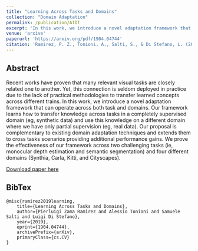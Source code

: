 ```yaml
---
title: "Learning Across Tasks and Domains"
collection: "Domain Adaptation"
permalink: /publication/ATDT
excerpt: 'In this work, we introduce a novel adaptation framework that can operate across both task and domains.'
venue: 'arxive'
paperurl: 'https://arxiv.org/pdf/1904.04744'
citation: 'Ramirez, P. Z., Tonioni, A., Salti, S., & Di Stefano, L. (2019). Learning Across Tasks and Domains. arXiv preprint arXiv:1904.04744.'
---
```

## Abstract
Recent works have proven that many relevant visual tasks are closely related one to another. Yet, this connection is seldom deployed in practice due to the lack of practical methodologies to transfer learned concepts across different trains. In this work, we introduce a novel adaptation framework that can operate across both task and domains. Our framework learns how to transfer knowledge across tasks in a completely supervised domain (eg, synthetic data) and use this knowledge on a different domain where we have only partial supervision (eg, real data). Our proposal is complementary to existing domain adaptation techniques and extends them to cross tasks scenarios providing additional performance gains. We prove the effectiveness of our framework across two challenging tasks (ie, monocular depth estimation and semantic segmentation) and four different domains (Synthia, Carla, Kitti, and Cityscapes).

[Download paper here](https://arxiv.org/pdf/1904.04744)

## BibTex
```
@misc{ramirez2019learning,
    title={Learning Across Tasks and Domains},
    author={Pierluigi Zama Ramirez and Alessio Tonioni and Samuele Salti and Luigi Di Stefano},
    year={2019},
    eprint={1904.04744},
    archivePrefix={arXiv},
    primaryClass={cs.CV}
}
```